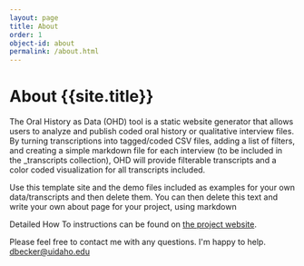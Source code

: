 ```yaml
---
layout: page
title: About 
order: 1
object-id: about
permalink: /about.html
---
```

# About {{site.title}}

The Oral History as Data (OHD) tool is a static website generator that allows users to analyze and publish coded oral history or qualitative interview files. By turning transcriptions into tagged/coded CSV files, adding a list of filters, and creating a simple markdown file for each interview (to be included in the _transcripts collection), OHD will provide filterable transcripts and a color coded visualization for all transcripts included. 

Use this template site and the demo files included as examples for your own data/transcripts and then delete them. You can then delete this text and write your own about page for your project, using markdown 

Detailed How To instructions can be found on [the project website](https://uidaholib.github.io/oral-history-as-data/). 

Please feel free to contact me with any questions. I'm happy to help. <dbecker@uidaho.edu>


 




